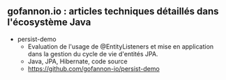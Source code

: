 ## gofannon.io : articles techniques détaillés dans l'écosystème Java

* persist-demo
  * Evaluation de l'usage de @EntityListeners et mise en application dans la gestion du cycle de vie d'entités JPA.
  * Java, JPA, Hibernate, code source
  * https://github.com/gofannon-io/persist-demo


<!--

**Here are some ideas to get you started:**

🙋‍♀️ A short introduction - what is your organization all about?
🌈 Contribution guidelines - how can the community get involved?
👩‍💻 Useful resources - where can the community find your docs? Is there anything else the community should know?
🍿 Fun facts - what does your team eat for breakfast?
🧙 Remember, you can do mighty things with the power of [Markdown](https://docs.github.com/github/writing-on-github/getting-started-with-writing-and-formatting-on-github/basic-writing-and-formatting-syntax)
-->
